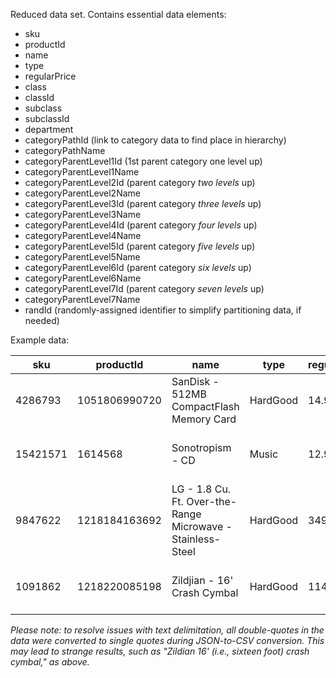 Reduced data set.  Contains essential data elements:

* sku
* productId
* name
* type
* regularPrice
* class
* classId
* subclass
* subclassId
* department
* categoryPathId (link to category data to find place in hierarchy)
* categoryPathName
* categoryParentLevel1Id (1st parent category one level up)
* categoryParentLevel1Name
* categoryParentLevel2Id (parent category _two levels_ up)
* categoryParentLevel2Name 
* categoryParentLevel3Id (parent category _three levels_ up)
* categoryParentLevel3Name
* categoryParentLevel4Id (parent category _four levels_ up)
* categoryParentLevel4Name
* categoryParentLevel5Id (parent category _five levels_ up)
* categoryParentLevel5Name
* categoryParentLevel6Id (parent category _six levels_ up)
* categoryParentLevel6Name
* categoryParentLevel7Id (parent category _seven levels_ up)
* categoryParentLevel7Name
* randId (randomly-assigned identifier to simplify partitioning data, if needed)


Example data:

sku | productId | name | type | regularPrice | class | classId | subclass | subclassId | department | categoryPathId | categoryPathName | categoryParentLevel1Id | categoryParentLevel1Name | categoryParentLevel2Id | categoryParentLevel2Name | categoryParentLevel3Id | categoryParentLevel3Name | categoryParentLevel4Id | categoryParentLevel4Name | categoryParentLevel5Id | categoryParentLevel5Name | categoryParentLevel6Id | categoryParentLevel6Name | categoryParentLevel7Id | categoryParentLevel7Name | randId
--- | --------- | ---- | ---- | ------------ | ----- | ------- | -------- | ---------- | ---------- | -------------- | ---------------- | ---------------------- | ------------------------ | ---------------------- | ------------------------ | ---------------------- | ------------------------ | ---------------------- | ------------------------ | ---------------------- | ------------------------ | ---------------------- | ------------------------ | ---------------------- | ------------------------ | ------
4286793 | 1051806990720 | SanDisk - 512MB CompactFlash Memory Card | HardGood | 14.99 | FLASH MEMORY | 54 | COMPACT FLASH MEMORY | 697 | PHOTO/COMMODITIES | abcat0404002 | Compact Flash | pcmcat225800050009 | Memory Cards | abcat0404000 | Memory Cards & Readers | pcmcat241300050030 | Point & Shoot Camera Accessories | abcat0401001 | Point & Shoot Cameras | abcat0401000 | Digital Cameras | abcat0400000 | Cameras & Camcorders | cat00000 | Best Buy | D912557D-34B4-43CB-B0AB-F7AD69582C6E
15421571 | 1614568 | Sonotropism - CD | Music | 12.99 | COMPACT DISC | 77 | JAZZ-CONTEMPORARY | 1002 | VIDEO/COMPACT DISC | cat02007 | Jazz | cat02001 | Music | abcat0600000 | Movies & Music | cat00000 | Best Buy |  |  |  |  |  |  |  |  | AA780422-8343-4B23-8622-000024BDBD8D
9847622 | 1218184163692 | LG - 1.8 Cu. Ft. Over-the-Range Microwave - Stainless-Steel | HardGood | 349.99 | KITCHEN | 203 | OTR MICROWAVES | 6069 | APPLIANCE | abcat0903001 | Over-the-Range Microwaves | abcat0903000 | Microwaves | abcat0900000 | Appliances | cat00000 | Best Buy |  |  |  |  |  |  |  |  | 98F14A1B-C608-44EC-B355-002C2375CAD9
1091862 | 1218220085198 | Zildjian - 16' Crash Cymbal | HardGood | 114.95 | PERCUSSION | 348 | SO CYMBALS | 43 | AUDIO | pcmcat205700050027 | Crash Cymbals | pcmcat152100050012 | Cymbals | pcmcat152100050010 | Drums & Percussion | abcat0207000 | Musical Instruments | cat00000 | Best Buy |  |  |  |  |  |  | 2D5DD109-C5A2-4ADE-866E-7C5F0F5D443E

_Please note: to resolve issues with text delimitation, all double-quotes in the data were converted to single quotes during JSON-to-CSV conversion.  This may lead to strange results, such as "Zildian 16' (i.e., sixteen foot) crash cymbal," as above._
